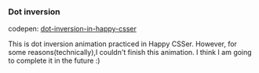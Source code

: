 ### Dot inversion

codepen:
[dot-inversion-in-happy-csser](http://codepen.io/arcobalenoi27/pen/pPdwgX)


This is dot inversion animation practiced in Happy CSSer. However, for some reasons(technically),I couldn't finish this animation. I think I am going to complete it in the future :)

